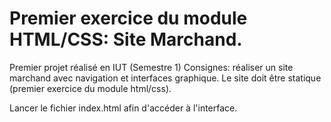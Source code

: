 # Premier exercice du module HTML/CSS: Site Marchand.
Premier projet réalisé en IUT (Semestre 1) 
Consignes: réaliser un site marchand avec navigation et interfaces graphique. Le site doit être statique (premier exercice du module html/css).

Lancer le fichier index.html afin d'accéder à l'interface.
